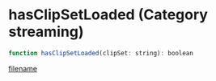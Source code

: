 # hasClipSetLoaded (Category streaming)

```js
function hasClipSetLoaded(clipSet: string): boolean
```

[filename](hasClipSetLoaded_m.md ':include')